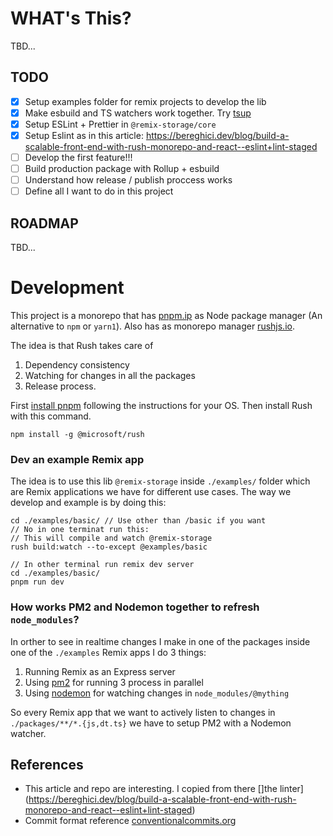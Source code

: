 # WHAT's This?
TBD...

## TODO
- [x] Setup examples folder for remix projects to develop the lib
- [x] Make esbuild and TS watchers work together. Try [tsup](https://tsup.egoist.sh)
- [x] Setup ESLint + Prettier in `@remix-storage/core`
- [x] Setup Eslint as in this article: https://bereghici.dev/blog/build-a-scalable-front-end-with-rush-monorepo-and-react--eslint+lint-staged
- [ ] Develop the first feature!!!
- [ ] Build production package with Rollup + esbuild
- [ ] Understand how release / publish proccess works
- [ ] Define all I want to do in this project

## ROADMAP
TBD...

# Development
This project is a monorepo that has [pnpm.ip](https://pnpm.io/) as Node package
manager (An alternative to `npm` or `yarn1`).
Also has as monorepo manager [rushjs.io](https://rushjs.io/).

The idea is that Rush takes care of
1. Dependency consistency
2. Watching for changes in all the packages
3. Release process.

First [install pnpm](https://pnpm.io/installation) following the instructions
for your OS.
Then install Rush with this command.
```
npm install -g @microsoft/rush

```

### Dev an example Remix app
The idea is to use this lib `@remix-storage` inside `./examples/` folder which
are Remix applications we have for different use cases.
The way we develop and example is by doing this:
```
cd ./examples/basic/ // Use other than /basic if you want
// No in one terminat run this:
// This will compile and watch @remix-storage
rush build:watch --to-except @examples/basic

// In other terminal run remix dev server
cd ./examples/basic/
pnpm run dev

```

### How works PM2 and Nodemon together to refresh `node_modules`?
In orther to see in realtime changes I make in one of the packages inside one of
the `./examples` Remix apps I do 3 things:

1. Running Remix as an Express server
2. Using [pm2](https://www.npmjs.com/package/pm2) for running 3 process in parallel
3. Using [nodemon](https://www.npmjs.com/package/nodemon) for watching changes in `node_modules/@mything`

So every Remix app that we want to actively listen to changes in `./packages/**/*.{js,dt.ts}` we have to setup PM2 with a Nodemon watcher.

## References
- This article and repo are interesting. I copied from there []the linter](https://bereghici.dev/blog/build-a-scalable-front-end-with-rush-monorepo-and-react--eslint+lint-staged)
- Commit format reference [conventionalcommits.org](https://www.conventionalcommits.org/en/v1.0.0/)
